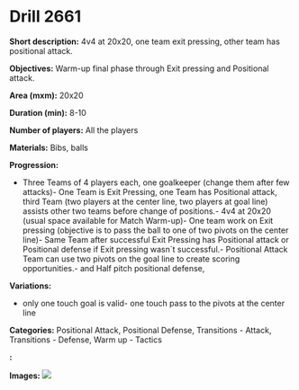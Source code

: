 # Drill 2661

**Short description:**
4v4 at 20x20, one team exit pressing, other team has positional attack.

**Objectives:**
Warm-up final phase through Exit pressing and Positional attack.

**Area (mxm):**
20x20

**Duration (min):**
8-10

**Number of players:**
All the players

**Materials:**
Bibs, balls

**Progression:**
- Three Teams of 4 players each, one goalkeeper (change them after few attacks)- One Team is Exit Pressing, one Team has Positional attack, third Team (two players at the center line, two players at goal line) assists other two teams before change of positions.- 4v4 at 20x20 (usual space available for Match Warm-up)- One team work on Exit pressing (objective is to pass the ball to one of two pivots on the center line)- Same Team after successful Exit Pressing has Positional attack or Positional defense if Exit pressing wasn´t successful.- Positional Attack Team can use two pivots on the goal line to create scoring opportunities.- and Half pitch positional defense,

**Variations:**
- only one touch goal is valid- one touch pass to the pivots at the center line

**Categories:**
Positional Attack, Positional Defense, Transitions - Attack, Transitions - Defense, Warm up - Tactics

**:**


**Images:**
![](https://www.coachingfutsal.com/\images\035ce86c-072b-4397-b7e3-33b78beb238d_4v4.png)

